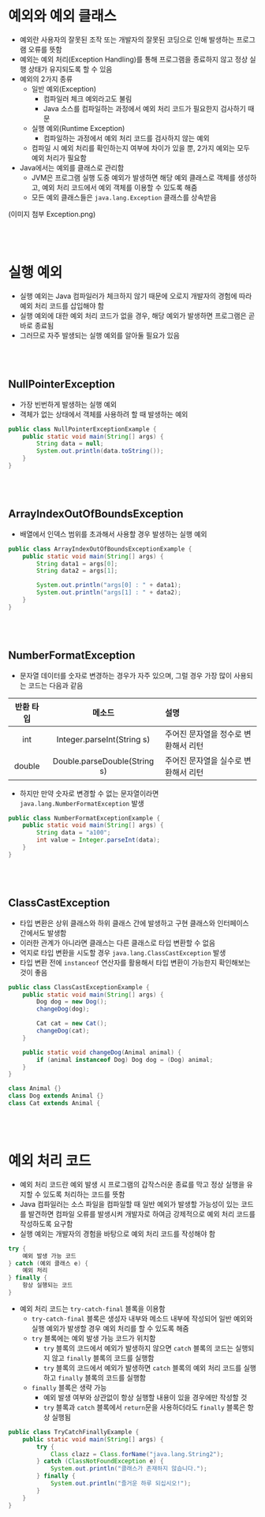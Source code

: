 # 예외와 예외 클래스

- 예외란 사용자의 잘못된 조작 또는 개발자의 잘못된 코딩으로 인해 발생하는 프로그램 오류를 뜻함
- 예외는 예외 처리(Exception Handling)를 통해 프로그램을 종료하지 않고 정상 실행 상태가 유지되도록 할 수 있음
- 예외의 2가지 종류
  - 일반 예외(Exception)
    - 컴파일러 체크 예외라고도 불림
    - Java 소스를 컴파일하는 과정에서 예외 처리 코드가 필요한지 검사하기 때문
  - 실행 예외(Runtime Exception)
    - 컴파일하는 과정에서 예외 처리 코드를 검사하지 않는 예외
  - 컴파일 시 예외 처리를 확인하는지 여부에 차이가 있을 뿐, 2가지 예외는 모두 예외 처리가 필요함
- Java에서는 예외를 클래스로 관리함
  - JVM은 프로그램 실행 도중 예외가 발생하면 해당 예외 클래스로 객체를 생성하고, 예외 처리 코드에서 예외 객체를 이용할 수 있도록 해줌
  - 모든 예외 클래스들은 `java.lang.Exception` 클래스를 상속받음

(이미지 첨부 Exception.png)

<br>
<br>

# 실행 예외

- 실행 예외는 Java 컴파일러가 체크하지 않기 때문에 오로지 개발자의 경험에 따라 예외 처리 코드를 삽입해야 함
- 실행 예외에 대한 예외 처리 코드가 없을 경우, 해당 예외가 발생하면 프로그램은 곧바로 종료됨
- 그러므로 자주 발생되는 실행 예외를 알아둘 필요가 있음

<br>
<br>

## NullPointerException

- 가장 빈번하게 발생하는 실행 예외
- 객체가 없는 상태에서 객체를 사용하려 할 때 발생하는 예외

```java
public class NullPointerExceptionExample {
    public static void main(String[] args) {
        String data = null;
        System.out.println(data.toString());
    }
}
```

<br>
<br>

## ArrayIndexOutOfBoundsException

- 배열에서 인덱스 범위를 초과해서 사용할 경우 발생하는 실행 예외

```java
public class ArrayIndexOutOfBoundsExceptionExample {
    public static void main(String[] args) {
        String data1 = args[0];
        String data2 = args[1];

        System.out.println("args[0] : " + data1);
        System.out.println("args[1] : " + data2);
    }
}
```

<br>
<br>

## NumberFormatException

- 문자열 데이터를 숫자로 변경하는 경우가 자주 있으며, 그럴 경우 가장 많이 사용되는 코드는 다음과 같음

| 반환 타입 |            메소드            | 설명                                 |
| :-------: | :--------------------------: | :----------------------------------- |
|    int    |  Integer.parseInt(String s)  | 주어진 문자열을 정수로 변환해서 리턴 |
|  double   | Double.parseDouble(String s) | 주어진 문자열을 실수로 변환해서 리턴 |

- 하지만 만약 숫자로 변경할 수 없는 문자열이라면 `java.lang.NumberFormatException` 발생

```java
public class NumberFormatExceptionExample {
    public static void main(String[] args) {
        String data = "a100";
        int value = Integer.parseInt(data);
    }
}
```

<br>
<br>

## ClassCastException

- 타입 변환은 상위 클래스와 하위 클래스 간에 발생하고 구현 클래스와 인터페이스 간에서도 발생함
- 이러한 관계가 아니라면 클래스는 다른 클래스로 타입 변환할 수 없음
- 억지로 타입 변환을 시도할 경우 `java.lang.ClassCastException` 발생
- 타입 변환 전에 `instanceof` 연산자를 활용해서 타입 변환이 가능한지 확인해보는 것이 좋음

```java
public class ClassCastExceptionExample {
    public static void main(String[] args) {
        Dog dog = new Dog();
        changeDog(dog);

        Cat cat = new Cat();
        changeDog(cat);
    }

    public static void changeDog(Animal animal) {
        if (animal instanceof Dog) Dog dog = (Dog) animal;
    }
}

class Animal {}
class Dog extends Animal {}
class Cat extends Animal {
```

<br>
<br>

# 예외 처리 코드

- 예외 처리 코드란 예외 발생 시 프로그램의 갑작스러운 종료를 막고 정상 실행을 유지할 수 있도록 처리하는 코드를 뜻함
- Java 컴파일러는 소스 파일을 컴파일할 때 일반 예외가 발생할 가능성이 있는 코드를 발견하면 컴파일 오류를 발생시켜 개발자로 하여금 강제적으로 예외 처리 코드를 작성하도록 요구함
- 실행 예외는 개발자의 경험을 바탕으로 예외 처리 코드를 작성해야 함

```java
try {
    예외 발생 가능 코드
} catch (예외 클래스 e) {
    예외 처리
} finally {
    항상 실행되는 코드
}
```

- 예외 처리 코드는 `try-catch-final` 블록을 이용함
  - `try-catch-final` 블록은 생성자 내부와 메소드 내부에 작성되어 일반 예외와 실행 예외가 발생할 경우 예외 처리를 할 수 있도록 해줌
  - `try` 블록에는 예외 발생 가능 코드가 위치함
    - `try` 블록의 코드에서 예외가 발생하지 않으면 `catch` 블록의 코드는 실행되지 않고 `finally` 블록의 코드를 실행함
    - `try` 블록의 코드에서 예외가 발생하면 `catch` 블록의 예외 처리 코드를 실행하고 `finally` 블록의 코드를 실행함
  - `finally` 블록은 생략 가능
    - 예외 발생 여부와 상관없이 항상 실행할 내용이 있을 경우에만 작성할 것
    - `try` 블록과 `catch` 블록에서 `return`문을 사용하더라도 `finally` 블록은 항상 실행됨

```java
public class TryCatchFinallyExample {
    public static void main(String[] args) {
        try {
            Class clazz = Class.forName("java.lang.String2");
        } catch (ClassNotFoundException e) {
            System.out.println("클래스가 존재하지 않습니다.");
        } finally {
            System.out.println("즐거운 하루 되십시오!");
        }
    }
}
```
